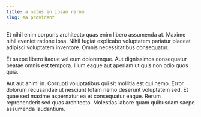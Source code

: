 ```yaml
---
title: a natus in ipsam rerum
slug: ea provident
---
```


Et nihil enim corporis architecto quas enim libero assumenda at. Maxime nihil eveniet ratione ipsa. Nihil fugiat explicabo voluptatem pariatur placeat adipisci voluptatem inventore. Omnis necessitatibus consequatur.

Et saepe libero itaque vel eum doloremque. Aut dignissimos consequatur beatae omnis est tempora. Illum eaque aut aperiam ut quis non odio quos quia.

Aut aut animi in. Corrupti voluptatibus qui sit mollitia est qui nemo. Error dolorum recusandae ut nesciunt totam nemo deserunt voluptatem sed. Et quae sed maxime aspernatur ea et consequatur eaque. Rerum reprehenderit sed quas architecto. Molestias labore quam quibusdam saepe assumenda laudantium.
